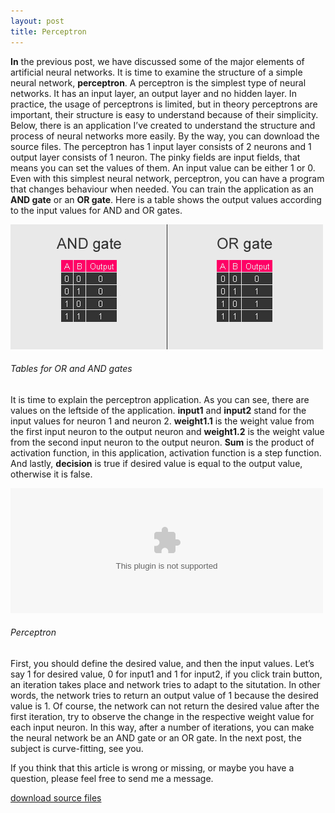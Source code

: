 ```yaml
---
layout: post
title: Perceptron
---
```

**In** the previous post, we have discussed some of the major elements of artificial neural networks. It is time to examine the structure of a simple neural network, **perceptron**. A perceptron is the simplest type of neural networks. It has an input layer, an output layer and no hidden layer. In practice, the usage of perceptrons is limited, but in theory perceptrons are important, their structure is easy to understand because of their simplicity. Below, there is an application I’ve created to understand the structure and process of neural networks more easily. By the way, you can download the source files. The perceptron has 1 input layer consists of 2 neurons and 1 output layer consists of 1 neuron. The pinky fields are input fields, that means you can set the values of them. An input value can be either 1 or 0. Even with this simplest neural network, perceptron, you can have a program that changes behaviour when needed. You can train the application as an **AND gate** or an **OR gate**. Here is a table shows the output values according to the input values for AND and OR gates.

![Alt text](/assets/2010/perceptron_OR_AND.jpg)  
###### Tables for OR and AND gates

It is time to explain the perceptron application. As you can see, there are values on the leftside of the application. **input1** and **input2** stand for the input values for neuron 1 and neuron 2. **weight1.1** is the weight value from the first input neuron to the output neuron and **weight1.2** is the weight value from the second input neuron to the output neuron. **Sum** is the product of activation function, in this application, activation function is a step function. And lastly, **decision** is true if desired value is equal to the output value, otherwise it is false.

<object width="500" height="200" data="/assets/2010/perceptron.swf"></object>  
###### Perceptron

First, you should define the desired value, and then the input values. Let’s say 1 for desired value, 0 for input1 and 1 for input2, if you click train button, an iteration takes place and network tries to adapt to the situtation. In other words, the network tries to return an output value of 1 because the desired value is 1. Of course, the network can not return the desired value after the first iteration, try to observe the change in the respective weight value for each input neuron. In this way, after a number of iterations, you can make the neural network be an AND gate or an OR gate. In the next post, the subject is curve-fitting, see you.

If you think that this article is wrong or missing, or maybe you have a question, please feel free to send me a message.

[download source files](/assets/2010/perceptron_source.zip)
